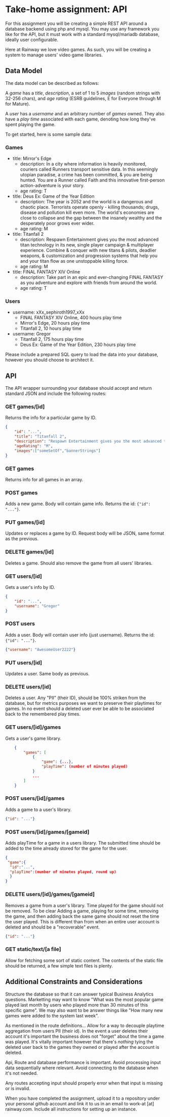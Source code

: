 # Take-home assignment: API

For this assignment you will be creating a simple REST API around a database backend using php and mysql. You may use any framework you like for the API, but it must work with a standard mysql/mariadb database, ideally user configurable.

Here at Rainway we love video games. As such, you will be creating a system to manage users' video game libraries.

## Data Model

The data model can be described as follows:

A *game* has a *title*, *description*, a set of 1 to 5 *images* (random strings with 32-256 chars), and *age rating* (ESRB guidelines, E for Everyone through M for Mature).

A *user* has a *username* and an arbitrary number of *games* owned. They also have a *play time* associated with each game, denoting how long they've spent playing the game.

To get started, here is some sample data:

### Games
* title: Mirror's Edge
  * description: In a city where information is heavily monitored, couriers called Runners transport sensitive data. In this seemingly utopian paradise, a crime has been committed, & you are being hunted. You are a Runner called Faith and this innovative first-person action-adventure is your story.
  * age rating: T
* title: Deus Ex: Game of the Year Edition
  * description: The year is 2052 and the world is a dangerous and chaotic place. Terrorists operate openly - killing thousands; drugs, disease and pollution kill even more. The world's economies are close to collapse and the gap between the insanely wealthy and the desperately poor grows ever wider.
  * age rating: M
* title: Titanfall 2
  * description: Respawn Entertainment gives you the most advanced titan technology in its new, single player campaign & multiplayer experience. Combine & conquer with new titans & pilots, deadlier weapons, & customization and progression systems that help you and your titan flow as one unstoppable killing force.
  * age rating: M
* title: FINAL FANTASY XIV Online
  * description: Take part in an epic and ever-changing FINAL FANTASY as you adventure and explore with friends from around the world.
  * age rating: T

### Users
* username: xXx_sephiroth1997_xXx
  * FINAL FANTASY XIV Online, 400 hours play time
  * Mirror's Edge, 20 hours play time
  * Titanfall 2, 10 hours play time
* username: Gregor
  * Titanfall 2, 175 hours play time
  * Deus Ex: Game of the Year Edition, 230 hours play time


Please include a prepared SQL query to load the data into your database, however you should choose to architect it.

## API

The API wrapper surrounding your database should accept and return standard JSON and include the following routes:

### GET games/[id]
Returns the info for a particular game by ID.
```JSON
{
    "id": "...",
    "title": "Titanfall 2",
    "description": "Respawn Entertainment gives you the most advanced titan technology in its new, single player campaign & multiplayer experience. Combine & conquer with new titans & pilots, deadlier weapons, & customization and progression systems that help you and your titan flow as one unstoppable killing force.",
    "ageRating": "M",
    "images":["someSetOf","bannerStrings"]
}
```

### GET games
Returns info for all games in an array.

### POST games
Adds a new game. Body will contain game info. Returns the id: `{"id": "..."}`.

### PUT games/[id]
Updates or replaces a game by ID.
Request body will be JSON, same format as the previous.

### DELETE games/[id]
Deletes a game. Should also remove the game from all users' libraries.

### GET users/[id]
Gets a user's info by ID.
```JSON
{
    "id": "...",
    "username": "Gregor"
}
```

### POST users
Adds a user. Body will contain user info (just username). Returns the id: `{"id": "..."}`.
```JSON
{"username": "AwesomeUser2222"}
```

### PUT users/[id]
Updates a user. Same body as previous.

### DELETE users/[id]
Deletes a user.  Any "PII" (their ID), should be 100% striken from the database, but for metrics purposes we want to preserve their playtimes for games.  In no event should a deleted user ever be able to be associated back to the remembered play times.

### GET users/[id]/games
Gets a user's game library.
```JSON
    {
        "games": [
            {
                "game": {...},
                "playTime": (number of minutes played)
            }
            ...
        ]
    }
```

### POST users/[id]/games
Adds a game to a user's library.
```JSON
{"id": "..."}
```

### POST users/[id]/games/[gameid]
Adds playTime for a game in a users library.  The submitted time should be added to the time already stored for the game for the user.
```JSON
{
 "game":{
  "id":"...",
  "playTime":(number of minutes played, round up)
  }
}
```

### DELETE users/[id]/games/[gameid]
Removes a game from a user's library.  Time played for the game should not be removed.  To be clear Adding a game, playing for some time, removing the game, and then adding back the same game should not reset the time the user played.  This is different than from when an entire user account is deleted and should be a "recoverable" event.
```JSON
{"id": "..."}
```

### GET static/text/[a file]
Allow for fetching some sort of static content.  The contents of the static file should be returned, a few simple text files is plenty.



## Additional Constraints and Considerations

Structure the database so that it can answer typical Business Analytics questions.  Marketting may want to know "What was the most popular game played last month by users who played more than 30 minutes of this specific game".  We may also want to be answer things like "How many new games were added to the system last week".

As mentioned in the route definitions... Allow for a way to decouple playtime aggregation from users PII (their id).  In the event a user deletes their account it's important the business does not "forget" about the time a game was played.  It's vitally important however that there's *nothing* tying the deleted user back to the games they owned or played after the account is deleted.

Api, Route and database performance is important. Avoid processing input data sequentially where relevant.  Avoid connecting to the database when it's not needed.  

Any routes accepting input should properly error when that input is missing or is invalid.

When you have completed the assignment, upload it to a repository under your personal github account and link it to us in an email to work-at [at] rainway.com. Include all instructions for setting up an instance.
